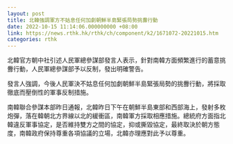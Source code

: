 ```yaml
---
layout: post
title: 北韓強調軍方不姑息任何加劇朝鮮半島緊張局勢挑釁行動
date: 2022-10-15 11:14:06.000000000 +08:00
link: https://news.rthk.hk/rthk/ch/component/k2/1671072-20221015.htm
categories: rthk
---
```


北韓官方朝中社引述人民軍總參謀部發言人表示，針對南韓方面頻繁進行的蓄意挑釁行動，人民軍總參謀部予以反制，發出明確警告。

發言人強調，今後人民軍決不姑息任何加劇朝鮮半島緊張局勢的挑釁行動，將採取徹底而壓倒性的軍事反制措施。

南韓聯合參謀本部昨日通報，北韓昨日下午在朝鮮半島東部和西部海上，發射多枚炮彈，落在韓朝北方界線以北的緩衝區，南韓軍方採取相應措施。總統府方面指北韓違反軍事協定，是否維持雙方之間的協定，抑或撕毀協定，最終取決於朝方態度，南韓政府保持尊重各項協議的立場，北韓亦理應對此予以尊重。
